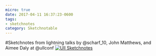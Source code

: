 ```yaml
---
micro: true
date: 2017-04-11 16:37:23-0600
tags:
- sketchnotes
category: Sketchnotable
---
```


#Sketchnotes from lightning talks by @scharf_10, John Matthews, and Aimee Daly at @ullconf [![Ull Sketchnotes](https://media.bennorris.org/images/sketchnotable/uploads/2018/038da63e7f.jpg)](https://media.bennorris.org/images/sketchnotable/uploads/2018/038da63e7f.jpg)